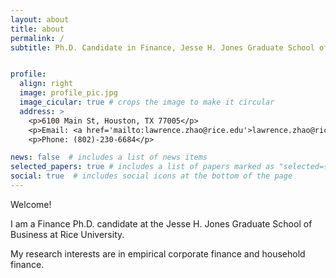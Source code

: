 ```yaml
---
layout: about
title: about
permalink: /
subtitle: Ph.D. Candidate in Finance, Jesse H. Jones Graduate School of Business


profile:
  align: right
  image: profile_pic.jpg
  image_cicular: true # crops the image to make it circular
  address: >
    <p>6100 Main St, Houston, TX 77005</p>
    <p>Email: <a href='mailto:lawrence.zhao@rice.edu'>lawrence.zhao@rice.edu</a></p>
    <p>Phone: (802)-230-6684</p>

news: false  # includes a list of news items
selected_papers: true # includes a list of papers marked as "selected={true}"
social: true  # includes social icons at the bottom of the page
---
```


Welcome!

I am a Finance Ph.D. candidate at the Jesse H. Jones Graduate School of Business at Rice University.

My research interests are in empirical corporate finance and household finance. 

